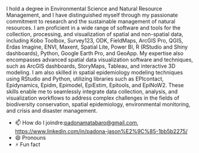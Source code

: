 I hold a degree in Environmental Science and Natural Resource Management, and I have distinguished myself through my passionate commitment to research and the sustainable management of natural resources. I am proficient in a wide range of software and tools for the collection, processing, and visualization of spatial and non-spatial data, including Kobo Toolbox, Survey123, ODK, FieldMaps, ArcGIS Pro, QGIS, Erdas Imagine, ENVI, Maxent, Spatial Lite, Power BI, R (RStudio and Shiny dashboards), Python, Google Earth Pro, and GeoApp. My expertise also encompasses advanced spatial data visualization software and techniques, such as ArcGIS dashboards, StoryMaps, Tableau, and interactive 3D modeling. I am also skilled in spatial epidemiology modeling techniques using RStudio and Python, utilizing libraries such as EPIcontact, Epidynamics, Epidm, Epimodel, EpiEstim, Epitools, and EpiNoW2. These skills enable me to seamlessly integrate data collection, analysis, and visualization workflows to address complex challenges in the fields of biodiversity conservation, spatial epidemiology, environmental monitoring, and crisis and disaster management.
- 📫 How do I joindre:padonamatabaro@gmail.com, https://www.linkedin.com/in/padona-jason%E2%9C%85-1bb5b2275/ 
- 😄 Pronouns 
- ⚡ Fun fact 

<!---
padona/padona is a ✨ special ✨ repository because its `README.md` (this file) appears on your GitHub profile.
You can click the Preview link to take a look at your changes.
--->
